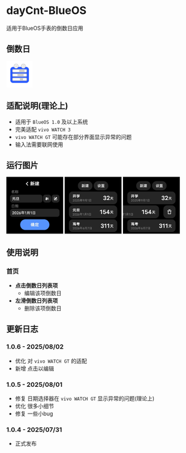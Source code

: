 # dayCnt-BlueOS
适用于BlueOS手表的倒数日应用
## 倒数日
<div>
 <img src="/icon/800.png" width="70">
</div>

## 适配说明(理论上)
 - 适用于 `BlueOS 1.0` 及以上系统
 - 完美适配 `vivo WATCH 3`
 - `vivo WATCH GT` 可能存在部分界面显示异常的问题
 - 输入法需要联网使用
## 运行图片
<div>
 <img src="/capture/newEvt.png" width="150">
 <img src="/capture/evts.png" width="150">
 <img src="/capture/del.png" width="150">
</div>

## 使用说明
### 首页
 - **点击倒数日列表项**
   - 编辑该项倒数日
 - **左滑倒数日列表项**
   - 删除该项倒数日
## 更新日志
### 1.0.6 - 2025/08/02
 - 优化 对 `vivo WATCH GT` 的适配
 - 新增 点击以编辑
### 1.0.5 - 2025/08/01
 - 修复 日期选择器在 `vivo WATCH GT` 显示异常的问题(理论上)
 - 优化 很多小细节
 - 修复 一些小bug
### 1.0.4 - 2025/07/31
 - 正式发布
